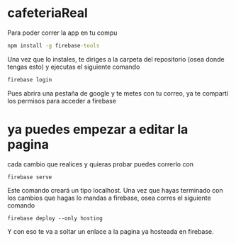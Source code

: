 # cafeteriaReal

Para poder correr la app en tu compu
```cmd
npm install -g firebase-tools
```
Una vez que lo instales, te diriges a la carpeta del repositorio (osea donde tengas esto) y ejecutas el siguiente comando
```cmd
firebase login
```
Pues abrira una pestaña de google y te metes con tu correo, ya te compartí los permisos para acceder a firebase  
# ya puedes empezar a editar la pagina  
cada cambio que realices y quieras probar puedes correrlo con
```
firebase serve
```
Este comando creará un tipo localhost.
Una vez que hayas terminado con los cambios que hagas lo mandas a firebase, osea corres el siguiente comando
```
firebase deploy --only hosting
```
Y con eso te va a soltar un enlace a la pagina ya hosteada en firebase.
